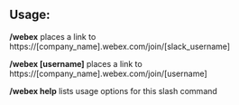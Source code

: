 
## Usage:

<b>/webex</b> places a link to https://[company_name].webex.com/join/[slack_username]

<b>/webex [username]</b> places a link to https://[company_name].webex.com/join/[username]

<b>/webex help</b> lists usage options for this slash command
